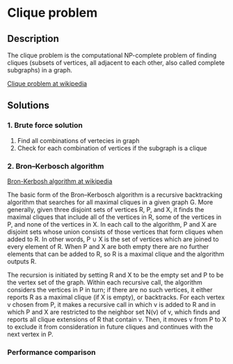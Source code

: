 # Clique problem

## Description
The clique problem is the computational NP-complete problem of finding cliques (subsets of vertices, all adjacent to each other, also called complete subgraphs) in a graph. 

[Clique problem at wikipedia](https://en.wikipedia.org/wiki/Clique_problem)

## Solutions

### 1. Brute force solution
1. Find all combinations of vertecies in graph
2. Сheck for each combination of vertices if the subgraph is a clique

### 2. Bron–Kerbosch algorithm
[Bron-Kerbosh algorithm at wikipedia](https://en.wikipedia.org/wiki/Bron%E2%80%93Kerbosch_algorithm)

The basic form of the Bron–Kerbosch algorithm is a recursive backtracking algorithm that searches for all maximal cliques in a given graph G. More generally, given three disjoint sets of vertices R, P, and X, it finds the maximal cliques that include all of the vertices in R, some of the vertices in P, and none of the vertices in X. In each call to the algorithm, P and X are disjoint sets whose union consists of those vertices that form cliques when added to R. In other words, P ∪ X is the set of vertices which are joined to every element of R. When P and X are both empty there are no further elements that can be added to R, so R is a maximal clique and the algorithm outputs R.

The recursion is initiated by setting R and X to be the empty set and P to be the vertex set of the graph. Within each recursive call, the algorithm considers the vertices in P in turn; if there are no such vertices, it either reports R as a maximal clique (if X is empty), or backtracks. For each vertex v chosen from P, it makes a recursive call in which v is added to R and in which P and X are restricted to the neighbor set N(v) of v, which finds and reports all clique extensions of R that contain v. Then, it moves v from P to X to exclude it from consideration in future cliques and continues with the next vertex in P.

### Performance comparison
